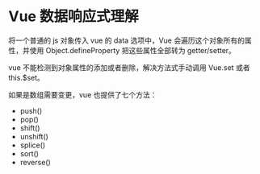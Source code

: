 # Vue 数据响应式理解

将一个普通的 js 对象传入 vue 的 data 选项中，Vue 会遍历这个对象所有的属性，并使用 Object.defineProperty 把这些属性全部转为 getter/setter。

vue 不能检测到对象属性的添加或者删除，解决方法式手动调用 Vue.set 或者 this.$set。

如果是数组需要变更，vue 也提供了七个方法：

- push()
- pop()
- shift()
- unshift()
- splice()
- sort()
- reverse()
